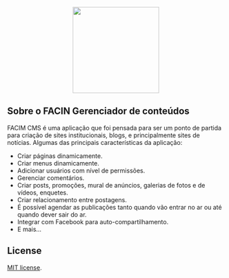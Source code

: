 <p align="center"><img src="https://raw.githubusercontent.com/Denisbeder/dash/master/resources/svg/logo.svg" width="200"></p>

## Sobre o FACIN Gerenciador de conteúdos

FACIM CMS é uma aplicação que foi pensada para ser um ponto de partida para criação de sites institucionais, blogs, e principalmente sites de notícias. Algumas das principais características da aplicação:

- Criar páginas dinamicamente.
- Criar menus dinamicamente.
- Adicionar usuários com nível de permissões.
- Gerenciar comentários.
- Criar posts, promoções, mural de anúncios, galerias de fotos e de vídeos, enquetes.
- Criar relacionamento entre postagens.
- É possível agendar as publicações tanto quando vão entrar no ar ou até quando dever sair do ar.
- Integrar com Facebook para auto-compartilhamento.
- E mais...

## License

[MIT license](https://opensource.org/licenses/MIT).
